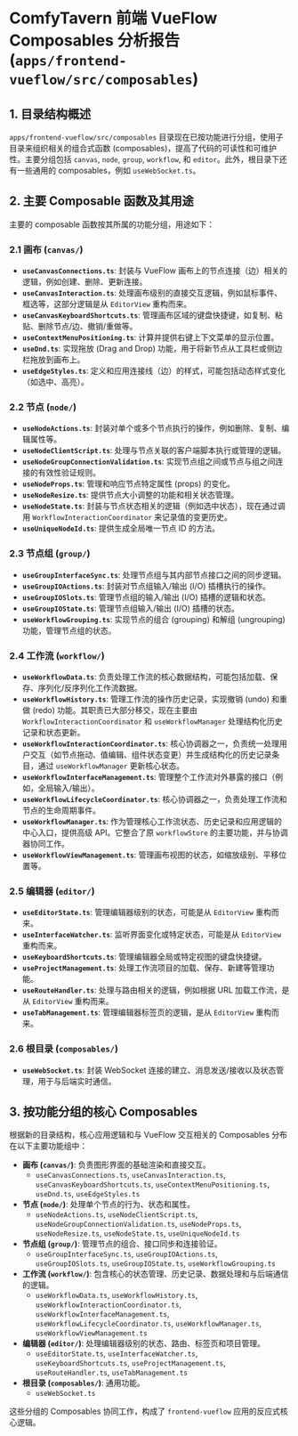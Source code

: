 # ComfyTavern 前端 VueFlow Composables 分析报告 (`apps/frontend-vueflow/src/composables`)

## 1. 目录结构概述

`apps/frontend-vueflow/src/composables` 目录现在已按功能进行分组，使用子目录来组织相关的组合式函数 (composables)，提高了代码的可读性和可维护性。主要分组包括 `canvas`, `node`, `group`, `workflow`, 和 `editor`。此外，根目录下还有一些通用的 composables，例如 `useWebSocket.ts`。

## 2. 主要 Composable 函数及其用途

主要的 composable 函数按其所属的功能分组，用途如下：

### 2.1 画布 (`canvas/`)

*   **`useCanvasConnections.ts`**: 封装与 VueFlow 画布上的节点连接（边）相关的逻辑，例如创建、删除、更新连接。
*   **`useCanvasInteraction.ts`**: 处理画布级别的直接交互逻辑，例如鼠标事件、框选等，这部分逻辑是从 `EditorView` 重构而来。
*   **`useCanvasKeyboardShortcuts.ts`**: 管理画布区域的键盘快捷键，如复制、粘贴、删除节点/边、撤销/重做等。
*   **`useContextMenuPositioning.ts`**: 计算并提供右键上下文菜单的显示位置。
*   **`useDnd.ts`**: 实现拖放 (Drag and Drop) 功能，用于将新节点从工具栏或侧边栏拖放到画布上。
*   **`useEdgeStyles.ts`**: 定义和应用连接线（边）的样式，可能包括动态样式变化（如选中、高亮）。

### 2.2 节点 (`node/`)

*   **`useNodeActions.ts`**: 封装对单个或多个节点执行的操作，例如删除、复制、编辑属性等。
*   **`useNodeClientScript.ts`**: 处理与节点关联的客户端脚本执行或管理的逻辑。
*   **`useNodeGroupConnectionValidation.ts`**: 实现节点组之间或节点与组之间连接的有效性验证规则。
*   **`useNodeProps.ts`**: 管理和响应节点特定属性 (props) 的变化。
*   **`useNodeResize.ts`**: 提供节点大小调整的功能和相关状态管理。
*   **`useNodeState.ts`**: 封装与节点状态相关的逻辑（例如选中状态），现在通过调用 `WorkflowInteractionCoordinator` 来记录值的变更历史。
*   **`useUniqueNodeId.ts`**: 提供生成全局唯一节点 ID 的方法。

### 2.3 节点组 (`group/`)

*   **`useGroupInterfaceSync.ts`**: 处理节点组与其内部节点接口之间的同步逻辑。
*   **`useGroupIOActions.ts`**: 封装对节点组输入/输出 (I/O) 插槽执行的操作。
*   **`useGroupIOSlots.ts`**: 管理节点组的输入/输出 (I/O) 插槽的逻辑和状态。
*   **`useGroupIOState.ts`**: 管理节点组输入/输出 (I/O) 插槽的状态。
*   **`useWorkflowGrouping.ts`**: 实现节点的组合 (grouping) 和解组 (ungrouping) 功能，管理节点组的状态。

### 2.4 工作流 (`workflow/`)

*   **`useWorkflowData.ts`**: 负责处理工作流的核心数据结构，可能包括加载、保存、序列化/反序列化工作流数据。
*   **`useWorkflowHistory.ts`**: 管理工作流的操作历史记录，实现撤销 (undo) 和重做 (redo) 功能。其职责已大部分移交，现在主要由 `WorkflowInteractionCoordinator` 和 `useWorkflowManager` 处理结构化历史记录和状态更新。
*   **`useWorkflowInteractionCoordinator.ts`**: 核心协调器之一，负责统一处理用户交互（如节点拖动、值编辑、组件状态变更）并生成结构化的历史记录条目，通过 `useWorkflowManager` 更新核心状态。
*   **`useWorkflowInterfaceManagement.ts`**: 管理整个工作流对外暴露的接口（例如，全局输入/输出）。
*   **`useWorkflowLifecycleCoordinator.ts`**: 核心协调器之一，负责处理工作流和节点的生命周期事件。
*   **`useWorkflowManager.ts`**: 作为管理核心工作流状态、历史记录和应用逻辑的中心入口，提供高级 API。它整合了原 `workflowStore` 的主要功能，并与协调器协同工作。
*   **`useWorkflowViewManagement.ts`**: 管理画布视图的状态，如缩放级别、平移位置等。

### 2.5 编辑器 (`editor/`)

*   **`useEditorState.ts`**: 管理编辑器级别的状态，可能是从 `EditorView` 重构而来。
*   **`useInterfaceWatcher.ts`**: 监听界面变化或特定状态，可能是从 `EditorView` 重构而来。
*   **`useKeyboardShortcuts.ts`**: 管理编辑器全局或特定视图的键盘快捷键。
*   **`useProjectManagement.ts`**: 处理工作流项目的加载、保存、新建等管理功能。
*   **`useRouteHandler.ts`**: 处理与路由相关的逻辑，例如根据 URL 加载工作流，是从 `EditorView` 重构而来。
*   **`useTabManagement.ts`**: 管理编辑器标签页的逻辑，是从 `EditorView` 重构而来。

### 2.6 根目录 (`composables/`)

*   **`useWebSocket.ts`**: 封装 WebSocket 连接的建立、消息发送/接收以及状态管理，用于与后端实时通信。

## 3. 按功能分组的核心 Composables

根据新的目录结构，核心应用逻辑和与 VueFlow 交互相关的 Composables 分布在以下主要功能组中：

*   **画布 (`canvas/`)**: 负责图形界面的基础渲染和直接交互。
    *   `useCanvasConnections.ts`, `useCanvasInteraction.ts`, `useCanvasKeyboardShortcuts.ts`, `useContextMenuPositioning.ts`, `useDnd.ts`, `useEdgeStyles.ts`
*   **节点 (`node/`)**: 处理单个节点的行为、状态和属性。
    *   `useNodeActions.ts`, `useNodeClientScript.ts`, `useNodeGroupConnectionValidation.ts`, `useNodeProps.ts`, `useNodeResize.ts`, `useNodeState.ts`, `useUniqueNodeId.ts`
*   **节点组 (`group/`)**: 管理节点的组合、接口同步和连接验证。
    *   `useGroupInterfaceSync.ts`, `useGroupIOActions.ts`, `useGroupIOSlots.ts`, `useGroupIOState.ts`, `useWorkflowGrouping.ts`
*   **工作流 (`workflow/`)**: 包含核心的状态管理、历史记录、数据处理和与后端通信的逻辑。
    *   `useWorkflowData.ts`, `useWorkflowHistory.ts`, `useWorkflowInteractionCoordinator.ts`, `useWorkflowInterfaceManagement.ts`, `useWorkflowLifecycleCoordinator.ts`, `useWorkflowManager.ts`, `useWorkflowViewManagement.ts`
*   **编辑器 (`editor/`)**: 处理编辑器级别的状态、路由、标签页和项目管理。
    *   `useEditorState.ts`, `useInterfaceWatcher.ts`, `useKeyboardShortcuts.ts`, `useProjectManagement.ts`, `useRouteHandler.ts`, `useTabManagement.ts`
*   **根目录 (`composables/`)**: 通用功能。
    *   `useWebSocket.ts`

这些分组的 Composables 协同工作，构成了 `frontend-vueflow` 应用的反应式核心逻辑。